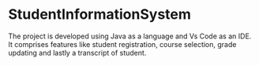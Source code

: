 # StudentInformationSystem
The project is developed using Java as a language and Vs Code as an IDE.  It comprises features like student registration, course selection, grade updating and lastly a transcript of student.
